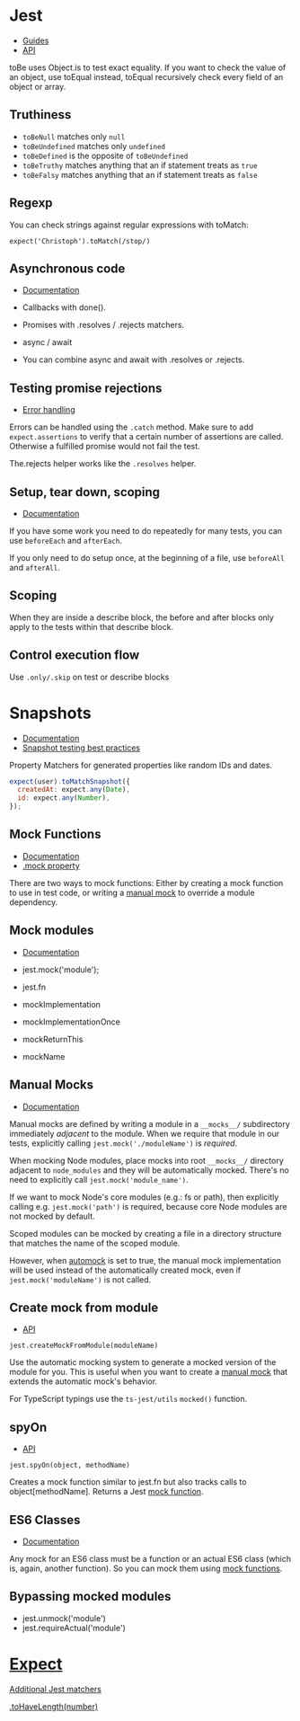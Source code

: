 # Jest

* [Guides](https://jestjs.io/docs/snapshot-testing)
* [API](https://jestjs.io/docs/api)

toBe uses Object.is to test exact equality. If you want to check the value of an object, use toEqual instead, toEqual recursively check every field of an object or array.

## Truthiness

* `toBeNull` matches only `null`
* `toBeUndefined` matches only `undefined`
* `toBeDefined` is the opposite of `toBeUndefined`
* `toBeTruthy` matches anything that an if statement treats as `true`
* `toBeFalsy` matches anything that an if statement treats as `false`

## Regexp

You can check strings against regular expressions with toMatch:

`expect('Christoph').toMatch(/stop/)`

## Asynchronous code

* [Documentation](https://jestjs.io/docs/en/asynchronous)

* Callbacks with done().
* Promises with .resolves / .rejects matchers.
* async / await
* You can combine async and await with .resolves or .rejects.

## Testing promise rejections

* [Error handling](https://jestjs.io/docs/en/tutorial-async#error-handling)

Errors can be handled using the `.catch` method. Make sure to add `expect.assertions` to verify that a certain number of
assertions are called. Otherwise a fulfilled promise would not fail the test.

The.rejects helper works like the `.resolves` helper. 

## Setup, tear down, scoping

* [Documentation](https://jestjs.io/docs/en/setup-teardown#scoping)

If you have some work you need to do repeatedly for many tests, you can use `beforeEach` and `afterEach`.

If you only need to do setup once, at the beginning of a file, use `beforeAll` and `afterAll`.

## Scoping

When they are inside a describe block, the before and after blocks only apply to the tests within that describe block. 

## Control execution flow

Use `.only/.skip` on test or describe blocks

# Snapshots

* [Documentation](https://jestjs.io/docs/en/snapshot-testing)
* [Snapshot testing best practices](https://jestjs.io/docs/en/snapshot-testing#best-practices)

Property Matchers for generated properties like random IDs and dates.

```javascript
expect(user).toMatchSnapshot({
  createdAt: expect.any(Date),
  id: expect.any(Number),
});
```

## Mock Functions

* [Documentation](https://jestjs.io/docs/en/mock-functions)
* [.mock property](https://jestjs.io/docs/en/mock-functions#mock-property)

There are two ways to mock functions: Either by creating a mock function to use in test code, or writing a [manual
mock](https://jestjs.io/docs/en/manual-mocks) to override a module dependency.

## Mock modules

* [Documentation](https://jestjs.io/docs/en/mock-functions#mocking-modules)

* jest.mock('module');
* jest.fn
* mockImplementation
* mockImplementationOnce
* mockReturnThis
* mockName

## Manual Mocks

* [Documentation](https://jestjs.io/docs/en/manual-mocks)

Manual mocks are defined by writing a module in a `__mocks__/` subdirectory immediately *adjacent* to the module. When
we require that module in our tests, explicitly calling `jest.mock('./moduleName')` is *required*.

When mocking Node modules, place mocks into root `__mocks__/` directory adjacent to `node_modules` and they will be
automatically mocked. There's no need to explicitly call `jest.mock('module_name')`.

If we want to mock Node's core modules (e.g.: fs or path), then explicitly calling e.g. `jest.mock('path')` is required,
because core Node modules are not mocked by default.

Scoped modules can be mocked by creating a file in a directory structure that matches the name of the scoped module. 

However, when [automock](https://jestjs.io/docs/en/configuration#automock-boolean) is set to true, the manual mock
implementation will be used instead of the automatically created mock, even if `jest.mock('moduleName')` is not called.

## Create mock from module

* [API](https://jestjs.io/docs/en/jest-object#jestcreatemockfrommodulemodulename)

`jest.createMockFromModule(moduleName)`

Use the automatic mocking system to generate a mocked version of the module for you. This is useful when you want to
create a [manual mock](https://jestjs.io/docs/en/manual-mocks) that extends the automatic mock's behavior.

For TypeScript typings use the `ts-jest/utils` `mocked()` function.

## spyOn

* [API](https://jestjs.io/docs/en/jest-object#jestspyonobject-methodname)

`jest.spyOn(object, methodName)`

Creates a mock function similar to jest.fn but also tracks calls to object[methodName]. Returns a Jest [mock
function](https://jestjs.io/docs/en/mock-function-api). 

## ES6 Classes

* [Documentation](https://jestjs.io/docs/en/es6-class-mocks)

Any mock for an ES6 class must be a function or an actual ES6 class (which is, again, another function). So you can mock
them using [mock functions](https://jestjs.io/docs/en/mock-functions).

## Bypassing mocked modules

* jest.unmock('module')
* jest.requireActual('module')

# [Expect](https://jestjs.io/docs/en/expect)

[Additional Jest matchers](https://github.com/jest-community/jest-extended)

[.toHaveLength(number)](https://jestjs.io/docs/en/expect#tohavelengthnumber)

